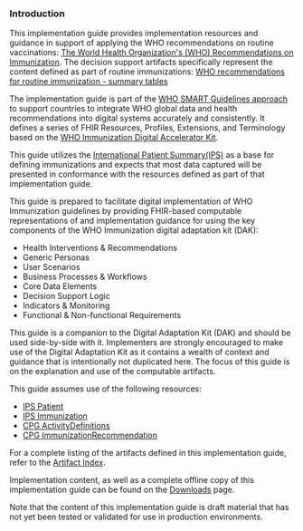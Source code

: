 ### Introduction

This implementation guide provides implementation resources and guidance in support of applying the WHO recommendations on routine vaccinations:
[The World Health Organization's (WHO) Recommendations on Immunization](https://www.who.int/teams/immunization-vaccines-and-biologicals). The decision support artifacts specifically represent the content defined as part of routine immunizations: [WHO recommendations for routine immunization - summary tables](https://www.who.int/teams/immunization-vaccines-and-biologicals/policies/who-recommendations-for-routine-immunization---summary-tables)

The implementation guide is part of the [WHO SMART Guidelines approach]() to support countries to integrate WHO global data and health recommendations into digital systems accurately and consistently. It defines a series of FHIR Resources, Profiles, Extensions, and Terminology based on the [WHO Immunization Digital Accelerator Kit](). 

This guide utilizes the [International Patient Summary(IPS)]() as a base for defining immunizations and expects that most data captured will be presented in conformance with the resources defined as part of that implementation guide. 

This guide is prepared to facilitate digital implementation of WHO Immunization guidelines by providing FHIR-based computable representations of and implementation guidance for using the key components of the WHO Immunization digital adaptation kit (DAK):

* Health Interventions & Recommendations
* Generic Personas
* User Scenarios
* Business Processes & Workflows
* Core Data Elements
* Decision Support Logic
* Indicators & Monitoring
* Functional & Non-functional Requirements

This guide is a companion to the Digital Adaptation Kit (DAK) and should be used side-by-side with it. Implementers are strongly encouraged to make use of the Digital Adaptation Kit as it contains a wealth of context and guidance that is intentionally not duplicated here. The focus of this guide is on the explanation and use of the computable artifacts.

This guide assumes use of the following resources: 
* [IPS Patient]()
* [IPS Immunization]()
* [CPG ActivityDefinitions]()
* [CPG ImmunizationRecommendation]()

For a complete listing of the artifacts defined in this implementation guide, refer to the [Artifact Index](artifacts.html).

Implementation content, as well as a complete offline copy of this implementation guide can be found on the [Downloads](downloads.html) page.

Note that the content of this implementation guide is draft material that has not yet been tested or validated for use in production environments.
